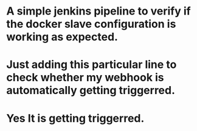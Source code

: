 # A simple jenkins pipeline to verify if the docker slave configuration is working as expected.
# Just adding this particular line to check whether my webhook is automatically getting triggerred.
# Yes It is getting triggerred.
